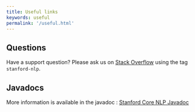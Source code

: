 ```yaml
---
title: Useful links
keywords: useful
permalink: '/useful.html'
---
```


## Questions
Have a support question? Please ask us on [Stack Overflow](http://stackoverflow.com/) using the tag `stanford-nlp`.

## Javadocs
More information is available in the javadoc : [Stanford Core NLP Javadoc](http://nlp.stanford.edu/nlp/javadoc/javanlp/)
